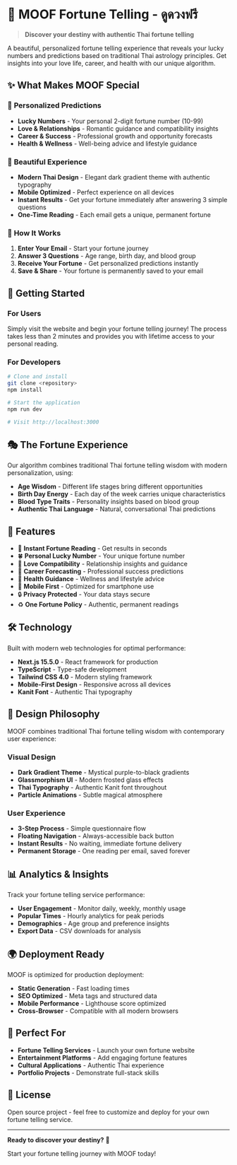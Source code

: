 # 🔮 MOOF Fortune Telling - ดูดวงฟรี

> **Discover your destiny with authentic Thai fortune telling**

A beautiful, personalized fortune telling experience that reveals your lucky numbers and predictions based on traditional Thai astrology principles. Get insights into your love life, career, and health with our unique algorithm.

## ✨ What Makes MOOF Special

### 🎯 **Personalized Predictions**
- **Lucky Numbers** - Your personal 2-digit fortune number (10-99)
- **Love & Relationships** - Romantic guidance and compatibility insights
- **Career & Success** - Professional growth and opportunity forecasts  
- **Health & Wellness** - Well-being advice and lifestyle guidance

### 🎨 **Beautiful Experience**
- **Modern Thai Design** - Elegant dark gradient theme with authentic typography
- **Mobile Optimized** - Perfect experience on all devices
- **Instant Results** - Get your fortune immediately after answering 3 simple questions
- **One-Time Reading** - Each email gets a unique, permanent fortune

### 🌟 **How It Works**

1. **Enter Your Email** - Start your fortune journey
2. **Answer 3 Questions** - Age range, birth day, and blood group
3. **Receive Your Fortune** - Get personalized predictions instantly
4. **Save & Share** - Your fortune is permanently saved to your email

## 🚀 Getting Started

### For Users
Simply visit the website and begin your fortune telling journey! The process takes less than 2 minutes and provides you with lifetime access to your personal reading.

### For Developers
```bash
# Clone and install
git clone <repository>
npm install

# Start the application
npm run dev

# Visit http://localhost:3000
```

## 🎭 The Fortune Experience

Our algorithm combines traditional Thai fortune telling wisdom with modern personalization, using:

- **Age Wisdom** - Different life stages bring different opportunities
- **Birth Day Energy** - Each day of the week carries unique characteristics  
- **Blood Type Traits** - Personality insights based on blood group
- **Authentic Thai Language** - Natural, conversational Thai predictions

## 📱 Features

- 🔮 **Instant Fortune Reading** - Get results in seconds
- 🍀 **Personal Lucky Number** - Your unique fortune number
- 💖 **Love Compatibility** - Relationship insights and guidance
- 💼 **Career Forecasting** - Professional success predictions
- 🌿 **Health Guidance** - Wellness and lifestyle advice
- 📱 **Mobile First** - Optimized for smartphone use
- 🔒 **Privacy Protected** - Your data stays secure
- ♻️ **One Fortune Policy** - Authentic, permanent readings

## 🛠️ Technology

Built with modern web technologies for optimal performance:

- **Next.js 15.5.0** - React framework for production
- **TypeScript** - Type-safe development
- **Tailwind CSS 4.0** - Modern styling framework
- **Mobile-First Design** - Responsive across all devices
- **Kanit Font** - Authentic Thai typography

## 🎨 Design Philosophy

MOOF combines traditional Thai fortune telling wisdom with contemporary user experience:

### Visual Design
- **Dark Gradient Theme** - Mystical purple-to-black gradients
- **Glassmorphism UI** - Modern frosted glass effects
- **Thai Typography** - Authentic Kanit font throughout
- **Particle Animations** - Subtle magical atmosphere

### User Experience  
- **3-Step Process** - Simple questionnaire flow
- **Floating Navigation** - Always-accessible back button
- **Instant Results** - No waiting, immediate fortune delivery
- **Permanent Storage** - One reading per email, saved forever

## 📊 Analytics & Insights

Track your fortune telling service performance:

- **User Engagement** - Monitor daily, weekly, monthly usage
- **Popular Times** - Hourly analytics for peak periods
- **Demographics** - Age group and preference insights
- **Export Data** - CSV downloads for analysis

## 🌍 Deployment Ready

MOOF is optimized for production deployment:

- **Static Generation** - Fast loading times
- **SEO Optimized** - Meta tags and structured data
- **Mobile Performance** - Lighthouse score optimized
- **Cross-Browser** - Compatible with all modern browsers

## 🎯 Perfect For

- **Fortune Telling Services** - Launch your own fortune website
- **Entertainment Platforms** - Add engaging fortune features
- **Cultural Applications** - Authentic Thai experience
- **Portfolio Projects** - Demonstrate full-stack skills

## 📄 License

Open source project - feel free to customize and deploy for your own fortune telling service.

---

**Ready to discover your destiny?** 🌟

Start your fortune telling journey with MOOF today!
